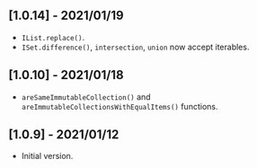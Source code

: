 ## [1.0.14] - 2021/01/19

* `IList.replace()`.
* `ISet.difference()`, `intersection`, `union` now accept iterables.

## [1.0.10] - 2021/01/18

* `areSameImmutableCollection()` and `areImmutableCollectionsWithEqualItems()` functions.

## [1.0.9] - 2021/01/12

* Initial version.



